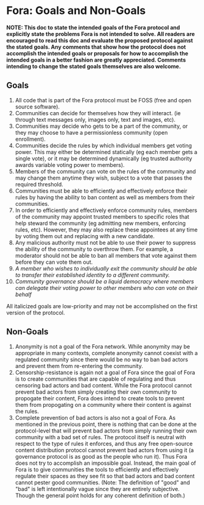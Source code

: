 # Fora: Goals and Non-Goals

**NOTE: This doc to state the intended goals of the Fora protocol and explicitly state the problems Fora is not intended to solve. All readers are encouraged to read this doc and evaluate the proposed protocol against the stated goals. Any comments that show how the protocol does not accomplish the intended goals or proposals for how to accomplish the intended goals in a better fashion are greatly appreciated. Comments intending to change the stated goals themselves are also welcome.**

## Goals

1. All code that is part of the Fora protocol must be FOSS (free and open source software).
2. Communities can decide for themselves how they will interact. (ie through text messages only, images only, text and images, etc).
3. Communities may decide who gets to be a part of the community, or they may choose to have a permissionless community (open enrollment).
4. Communities decide the rules by which individual members get voting power. This may either be determined statically (eg each member gets a single vote), or it may be determined dynamically (eg trusted authority awards variable voting power to members).
5. Members of the community can vote on the rules of the community and may change them anytime they wish, subject to a vote that passes the required threshold.
6. Communities must be able to efficiently and effectively enforce their rules by having the ability to ban content as well as members from their communities.
7. In order to efficiently and effectively enforce community rules, members of the community may appoint trusted members to specific roles that help steward the community (eg admitting new members, enforcing rules, etc). However, they may also replace these appointees at any time by voting them out and replacing with a new candidate. 
8. Any malicious authority must not be able to use their power to suppress the ability of the community to overthrow them. For example, a moderator should not be able to ban all members that vote against them before they can vote them out.
9. *A member who wishes to individually exit the community should be able to transfer their established identity to a different community.*
10. *Community governance should be a liquid democracy where members can delegate their voting power to other members who can vote on their behalf*

All italicized goals are low-priority and may not be accomplished on the first version of the protocol.

## Non-Goals

1. Anonymity is not a goal of the Fora network. While anonymity may be appropriate in many contexts, complete anonymity cannot coexist with a regulated community since there would be no way to ban bad actors and prevent them from re-entering the community.
2. Censorship-resistance is again not a goal of Fora since the goal of Fora is to create communities that are capable of regulating and thus censoring bad actors and bad content. While the Fora protocol cannot prevent bad actors from simply creating their own community to propogate their content, Fora does intend to create tools to prevent them from propogating on a community where their content is against the rules.
3. Complete prevention of bad actors is also not a goal of Fora. As mentioned in the previous point, there is nothing that can be done at the protocol-level that will prevent bad actors from simply running their own community with a bad set of rules. The protocol itself is neutral with respect to the type of rules it enforces, and thus any free open-source content distribution protocol cannot prevent bad actors from using it (a governance protocol is as good as the people who run it). Thus Fora does not try to accomplish an impossible goal. Instead, the main goal of Fora is to give communities the tools to efficiently and effectively regulate their spaces as they see fit so that bad actors and bad content cannot pester good communities. (Note: The definition of "good" and "bad" is left intentionally vague since they are entirely subjective. Though the general point holds for any coherent definition of both.)